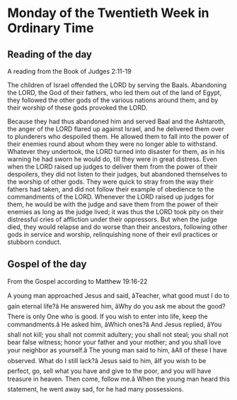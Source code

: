 # Monday of the Twentieth Week in Ordinary Time

## Reading of the day

A reading from the Book of Judges
2:11-19

The children of Israel offended the LORD by serving the Baals.
Abandoning the LORD, the God of their fathers,
who led them out of the land of Egypt,
they followed the other gods of the various nations around them,
and by their worship of these gods provoked the LORD.

Because they had thus abandoned him and served Baal and the Ashtaroth,
the anger of the LORD flared up against Israel,
and he delivered them over to plunderers who despoiled them.
He allowed them to fall into the power of their enemies round about
whom they were no longer able to withstand.
Whatever they undertook, the LORD turned into disaster for them,
as in his warning he had sworn he would do,
till they were in great distress.
Even when the LORD raised up judges to deliver them
from the power of their despoilers,
they did not listen to their judges,
but abandoned themselves to the worship of other gods.
They were quick to stray from the way their fathers had taken,
and did not follow their example of obedience
to the commandments of the LORD.
Whenever the LORD raised up judges for them, he would be with the judge
and save them from the power of their enemies
as long as the judge lived;
it was thus the LORD took pity on their distressful cries
of affliction under their oppressors.
But when the judge died,
they would relapse and do worse than their ancestors,
following other gods in service and worship,
relinquishing none of their evil practices or stubborn conduct.

## Gospel of the day

From the Gospel according to Matthew
19:16-22

A young man approached Jesus and said,
âTeacher, what good must I do to gain eternal life?â
He answered him, âWhy do you ask me about the good?
There is only One who is good.
If you wish to enter into life, keep the commandments.â
He asked him, âWhich ones?â
And Jesus replied, âYou shall not kill;
you shall not commit adultery;
you shall not steal;
you shall not bear false witness;
honor your father and your mother;
and you shall love your neighbor as yourself.â
The young man said to him,
âAll of these I have observed. What do I still lack?â
Jesus said to him, âIf you wish to be perfect, go,
sell what you have and give to the poor,
and you will have treasure in heaven.
Then come, follow me.â
When the young man heard this statement, he went away sad,
for he had many possessions.

